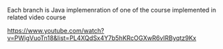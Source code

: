 Each branch is Java implemenration of one of the course implemented in related video course

https://www.youtube.com/watch?v=PWigVuoTn18&list=PL4XQdSx4Y7b5hKRcOGXwR6vIRByqtz9Kx
